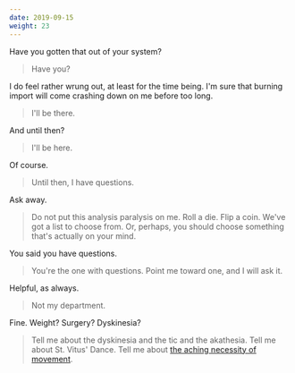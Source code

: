 ```yaml
---
date: 2019-09-15
weight: 23
---
```


Have you gotten that out of your system?

> Have you?

I do feel rather wrung out, at least for the time being. I'm sure that burning import will come crashing down on me before too long.

> I'll be there.

And until then?

> I'll be here.

Of course.

> Until then, I have questions.

Ask away.

> Do not put this analysis paralysis on me. Roll a die. Flip a coin. We've got a list to choose from. Or, perhaps, you should choose something that's actually on your mind.

You said you have questions.

> You're the one with questions. Point me toward one, and I will ask it.

Helpful, as always.

> Not my department.

Fine. Weight? Surgery? Dyskinesia?

> Tell me about the dyskinesia and the tic and the akathesia. Tell me about St. Vitus' Dance. Tell me about <a class="pulse" href="/movement">the aching necessity of movement</a>.
